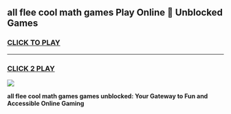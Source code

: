 
## all flee cool math games Play Online 👋 Unblocked Games
<h3>
<a href="https://news.freeplayer.one?title=all_flee_cool_math_games&ref=17CMG">CLICK TO PLAY</a></h3>
<hr>

<h3>
<a href="https://news.freeplayer.one?title=all_flee_cool_math_games&ref=17CMG">CLICK 2 PLAY</a>
  
</h3>

<a href="https://news.freeplayer.one?title=all_flee_cool_math_games&ref=17CMG/"><img src="https://clearcache.store/games.png"></a>


**all flee cool math games games unblocked: Your Gateway to Fun and Accessible Online Gaming**
